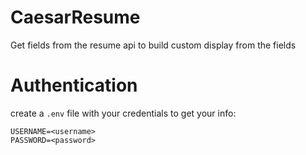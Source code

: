# CaesarResume
Get fields from the resume api to build custom display from the fields
# Authentication
create a `.env` file with your credentials to get your info:
```
USERNAME=<username>
PASSWORD=<password>
```